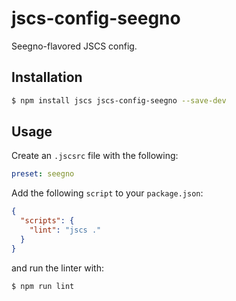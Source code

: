 # jscs-config-seegno

Seegno-flavored JSCS config.

## Installation

```sh
$ npm install jscs jscs-config-seegno --save-dev
```

## Usage

Create an `.jscsrc` file with the following:

```yaml
preset: seegno
```

Add the following `script` to your `package.json`:

```json
{
  "scripts": {
    "lint": "jscs ."
  }
}
```

and run the linter with:

```sh
$ npm run lint
```
